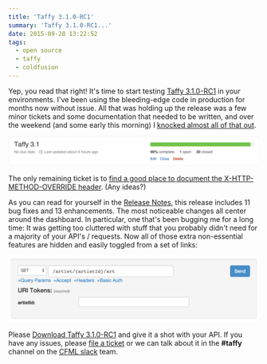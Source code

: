 ```yaml
---
title: 'Taffy 3.1.0-RC1'
summary: 'Taffy 3.1.0-RC1...'
date: 2015-09-28 13:22:52
tags:
  - open source
  - taffy
  - coldfusion
---
```


Yep, you read that right! It's time to start testing [Taffy 3.1.0-RC1](https://github.com/atuttle/Taffy/archive/v3.1.0-RC1.zip) in your environments. I've been using the bleeding-edge code in production for months now without issue. All that was holding up the release was a few minor tickets and some documentation that needed to be written, and over the weekend (and some early this morning) I [knocked almost all of that out](https://github.com/atuttle/Taffy/milestones).

![Milestoneriffic](/img/2015/taffy-3.1.0-milestone.png)

The only remaining ticket is to [find a good place to document the X-HTTP-METHOD-OVERRIDE header](https://github.com/atuttle/Taffy/issues/270). (Any ideas?)

As you can read for yourself in the [Release Notes](http://docs.taffy.io/3.1.0/#What-s-new-in-3-1-0), this release includes 11 bug fixes and 13 enhancements. The most noticeable changes all center around the dashboard. In particular, one that's been bugging me for a long time: It was getting too cluttered with stuff that you probably didn't need for a majority of your API's / requests. Now all of those extra non-essential features are hidden and easily toggled from a set of links:

![Milestoneriffic](/img/2015/taffy-3.1.0-dashboard.png)

Please [Download Taffy 3.1.0-RC1](https://github.com/atuttle/Taffy/archive/v3.1.0-RC1.zip) and give it a shot with your API. If you have any issues, please [file a ticket](https://github.com/atuttle/Taffy/issues) or we can talk about it in the **#taffy** channel on the [CFML slack](http://cfml-slack.herokuapp.com/) team.
